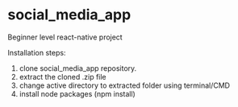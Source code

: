 # social_media_app
Beginner level react-native project

Installation steps:
 1) clone social_media_app repository.
 2) extract the cloned .zip file
 3) change active directory to extracted folder using terminal/CMD
 4) install node packages (npm install)
